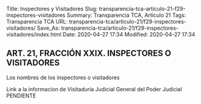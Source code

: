 Title: Inspectores y Visitadores
Slug: transparencia-tca-articulo-21-f29-inspectores-visitadores
Summary: Transparencia TCA, Artículo 21
Tags: Transparencia TCA
URL: transparencia-tca/articulo-21/f29-inspectores-visitadores/
Save_As: transparencia-tca/articulo-21/f29-inspectores-visitadores/index.html
Date: 2020-04-27 17:34
Modified: 2020-04-27 17:34


## ART. 21, FRACCIÓN XXIX. INSPECTORES O VISITADORES

Los nombres de los inspectores o visitadores

Link a la informacíon de Visitaduría Judicial General del Poder Judicial PENDIENTE



